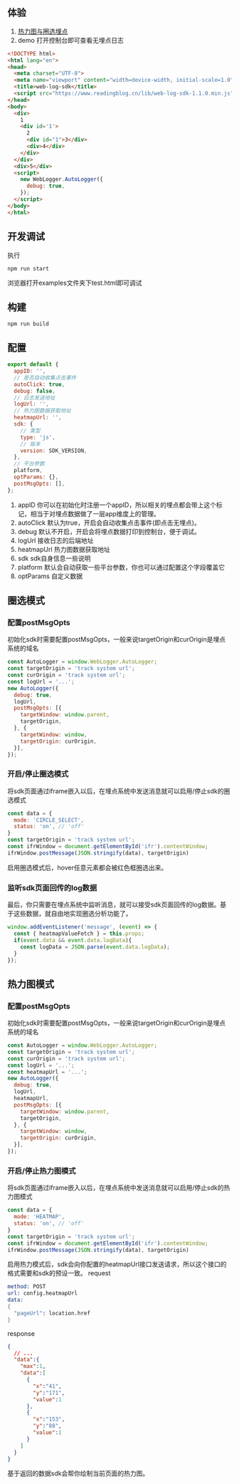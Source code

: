 ## 体验
1. [热力图与圈选埋点](https://www.readingblog.cn/track/index.html)
2. demo
打开控制台即可查看无埋点日志
```html
<!DOCTYPE html>
<html lang="en">
<head>
  <meta charset="UTF-8">
  <meta name="viewport" content="width=device-width, initial-scale=1.0">
  <title>web-log-sdk</title>
  <script src="https://www.readingblog.cn/lib/web-log-sdk-1.1.0.min.js"></script>
</head>
<body>
  <div>
    1
    <div id='1'>
      2
      <div id="1">3</div>
      <div>4</div>
    </div>
  </div>
  <div>5</div>
  <script>
    new WebLogger.AutoLogger({
      debug: true,
    });
  </script>
</body>
</html>
```
## 开发调试
执行
```
npm run start
```
浏览器打开examples文件夹下test.html即可调试
## 构建
```
npm run build
```
## 配置
```js
export default {
  appID: '',
  // 是否自动收集点击事件
  autoClick: true,
  debug: false,
  // 日志发送地址
  logUrl: '',
  // 热力图数据获取地址
  heatmapUrl: '',
  sdk: {
    // 类型
    type: 'js',
    // 版本
    version: SDK_VERSION,
  },
  // 平台参数
  platform,
  optParams: {},
  postMsgOpts: [],
};
```
1. appID 你可以在初始化时注册一个appID，所以相关的埋点都会带上这个标记，相当于对埋点数据做了一层app维度上的管理。
2. autoClick 默认为true，开启会自动收集点击事件(即点击无埋点)。
3. debug 默认不开启，开启会将埋点数据打印到控制台，便于调试。
4. logUrl 接收日志的后端地址
5. heatmapUrl 热力图数据获取地址
6. sdk sdk自身信息一些说明
7. platform 默认会自动获取一些平台参数，你也可以通过配置这个字段覆盖它
8. optParams 自定义数据
## 圈选模式
### 配置postMsgOpts
初始化sdk时需要配置postMsgOpts，一般来说targetOrigin和curOrigin是埋点系统的域名
```js
const AutoLogger = window.WebLogger.AutoLogger;
const targetOrigin = 'track system url';
const curOrigin = 'track system url';
const logUrl = '...';
new AutoLogger({
  debug: true,
  logUrl,
  postMsgOpts: [{
    targetWindow: window.parent,
    targetOrigin,
  }, {
    targetWindow: window,
    targetOrigin: curOrigin,
  }],
});
```
### 开启/停止圈选模式
将sdk页面通过iframe嵌入以后，在埋点系统中发送消息就可以启用/停止sdk的圈选模式
```js
const data = {
  mode: 'CIRCLE_SELECT',
  status: 'on', // 'off'
}
const targetOrigin = 'track system url';
const ifrWindow = document.getElementById('ifr').contentWindow;
ifrWindow.postMessage(JSON.stringify(data), targetOrigin)
```
启用圈选模式后，hover任意元素都会被红色框圈选出来。
### 监听sdk页面回传的log数据
最后，你只需要在埋点系统中监听消息，就可以接受sdk页面回传的log数据。基于这些数据，就自由地实现圈选分析功能了。
```js
window.addEventListener('message', (event) => {
  const { heatmapValueFetch } = this.props;
  if(event.data && event.data.logData){
    const logData = JSON.parse(event.data.logData);
  }
});
```
## 热力图模式
### 配置postMsgOpts
初始化sdk时需要配置postMsgOpts，一般来说targetOrigin和curOrigin是埋点系统的域名
```js
const AutoLogger = window.WebLogger.AutoLogger;
const targetOrigin = 'track system url';
const curOrigin = 'track system url';
const logUrl = '...';
const heatmapUrl = '...';
new AutoLogger({
  debug: true,
  logUrl,
  heatmapUrl,
  postMsgOpts: [{
    targetWindow: window.parent,
    targetOrigin,
  }, {
    targetWindow: window,
    targetOrigin: curOrigin,
  }],
});
```
### 开启/停止热力图模式
将sdk页面通过iframe嵌入以后，在埋点系统中发送消息就可以启用/停止sdk的热力图模式
```js
const data = {
  mode: 'HEATMAP',
  status: 'on', // 'off'
}
const targetOrigin = 'track system url';
const ifrWindow = document.getElementById('ifr').contentWindow;
ifrWindow.postMessage(JSON.stringify(data), targetOrigin)
```
启用热力模式后，sdk会向你配置的heatmapUrl接口发送请求，所以这个接口的格式需要和sdk的预设一致。
request
```s
method: POST
url: config.heatmapUrl
data:
{
  "pageUrl": location.href
}
```
response
```json
{
  // ...
  "data":{
    "max":1,
    "data":[
      {
        "x":"41",
        "y":"171",
        "value":1
      },
      {
        "x":"153",
        "y":"88",
        "value":1
      }
    ]
  }
}
```
基于返回的数据sdk会帮你绘制当前页面的热力图。
